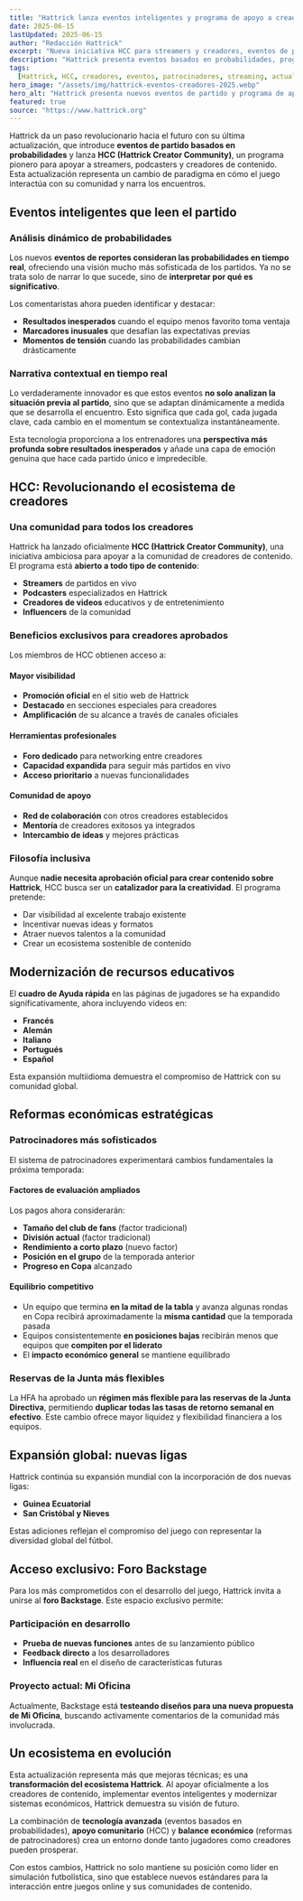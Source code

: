 ```yaml
---
title: "Hattrick lanza eventos inteligentes y programa de apoyo a creadores de contenido"
date: 2025-06-15
lastUpdated: 2025-06-15
author: "Redacción Hattrick"
excerpt: "Nueva iniciativa HCC para streamers y creadores, eventos de partido más sofisticados y cambios en patrocinadores y reservas financieras."
description: "Hattrick presenta eventos basados en probabilidades, programa HCC para creadores, ajustes en patrocinadores y nuevas ligas en su última actualización."
tags:
  [Hattrick, HCC, creadores, eventos, patrocinadores, streaming, actualización]
hero_image: "/assets/img/hattrick-eventos-creadores-2025.webp"
hero_alt: "Hattrick presenta nuevos eventos de partido y programa de apoyo a creadores de contenido"
featured: true
source: "https://www.hattrick.org"
---
```


Hattrick da un paso revolucionario hacia el futuro con su última actualización, que introduce **eventos de partido basados en probabilidades** y lanza **HCC (Hattrick Creator Community)**, un programa pionero para apoyar a streamers, podcasters y creadores de contenido. Esta actualización representa un cambio de paradigma en cómo el juego interactúa con su comunidad y narra los encuentros.

## Eventos inteligentes que leen el partido

### Análisis dinámico de probabilidades

Los nuevos **eventos de reportes consideran las probabilidades en tiempo real**, ofreciendo una visión mucho más sofisticada de los partidos. Ya no se trata solo de narrar lo que sucede, sino de **interpretar por qué es significativo**.

Los comentaristas ahora pueden identificar y destacar:

- **Resultados inesperados** cuando el equipo menos favorito toma ventaja
- **Marcadores inusuales** que desafían las expectativas previas
- **Momentos de tensión** cuando las probabilidades cambian drásticamente

### Narrativa contextual en tiempo real

Lo verdaderamente innovador es que estos eventos **no solo analizan la situación previa al partido**, sino que se adaptan dinámicamente a medida que se desarrolla el encuentro. Esto significa que cada gol, cada jugada clave, cada cambio en el momentum se contextualiza instantáneamente.

Esta tecnología proporciona a los entrenadores una **perspectiva más profunda sobre resultados inesperados** y añade una capa de emoción genuina que hace cada partido único e impredecible.

## HCC: Revolucionando el ecosistema de creadores

### Una comunidad para todos los creadores

Hattrick ha lanzado oficialmente **HCC (Hattrick Creator Community)**, una iniciativa ambiciosa para apoyar a la comunidad de creadores de contenido. El programa está **abierto a todo tipo de contenido**:

- **Streamers** de partidos en vivo
- **Podcasters** especializados en Hattrick
- **Creadores de videos** educativos y de entretenimiento
- **Influencers** de la comunidad

### Beneficios exclusivos para creadores aprobados

Los miembros de HCC obtienen acceso a:

#### Mayor visibilidad

- **Promoción oficial** en el sitio web de Hattrick
- **Destacado** en secciones especiales para creadores
- **Amplificación** de su alcance a través de canales oficiales

#### Herramientas profesionales

- **Foro dedicado** para networking entre creadores
- **Capacidad expandida** para seguir más partidos en vivo
- **Acceso prioritario** a nuevas funcionalidades

#### Comunidad de apoyo

- **Red de colaboración** con otros creadores establecidos
- **Mentoría** de creadores exitosos ya integrados
- **Intercambio de ideas** y mejores prácticas

### Filosofía inclusiva

Aunque **nadie necesita aprobación oficial para crear contenido sobre Hattrick**, HCC busca ser un **catalizador para la creatividad**. El programa pretende:

- Dar visibilidad al excelente trabajo existente
- Incentivar nuevas ideas y formatos
- Atraer nuevos talentos a la comunidad
- Crear un ecosistema sostenible de contenido

## Modernización de recursos educativos

El **cuadro de Ayuda rápida** en las páginas de jugadores se ha expandido significativamente, ahora incluyendo videos en:

- **Francés**
- **Alemán**
- **Italiano**
- **Portugués**
- **Español**

Esta expansión multiidioma demuestra el compromiso de Hattrick con su comunidad global.

## Reformas económicas estratégicas

### Patrocinadores más sofisticados

El sistema de patrocinadores experimentará cambios fundamentales la próxima temporada:

#### Factores de evaluación ampliados

Los pagos ahora considerarán:

- **Tamaño del club de fans** (factor tradicional)
- **División actual** (factor tradicional)
- **Rendimiento a corto plazo** (nuevo factor)
- **Posición en el grupo** de la temporada anterior
- **Progreso en Copa** alcanzado

#### Equilibrio competitivo

- Un equipo que termina **en la mitad de la tabla** y avanza algunas rondas en Copa recibirá aproximadamente la **misma cantidad** que la temporada pasada
- Equipos consistentemente **en posiciones bajas** recibirán menos que equipos que **compiten por el liderato**
- El **impacto económico general** se mantiene equilibrado

### Reservas de la Junta más flexibles

La HFA ha aprobado un **régimen más flexible para las reservas de la Junta Directiva**, permitiendo **duplicar todas las tasas de retorno semanal en efectivo**. Este cambio ofrece mayor liquidez y flexibilidad financiera a los equipos.

## Expansión global: nuevas ligas

Hattrick continúa su expansión mundial con la incorporación de dos nuevas ligas:

- **Guinea Ecuatorial**
- **San Cristóbal y Nieves**

Estas adiciones reflejan el compromiso del juego con representar la diversidad global del fútbol.

## Acceso exclusivo: Foro Backstage

Para los más comprometidos con el desarrollo del juego, Hattrick invita a unirse al **foro Backstage**. Este espacio exclusivo permite:

### Participación en desarrollo

- **Prueba de nuevas funciones** antes de su lanzamiento público
- **Feedback directo** a los desarrolladores
- **Influencia real** en el diseño de características futuras

### Proyecto actual: Mi Oficina

Actualmente, Backstage está **testeando diseños para una nueva propuesta de Mi Oficina**, buscando activamente comentarios de la comunidad más involucrada.

## Un ecosistema en evolución

Esta actualización representa más que mejoras técnicas; es una **transformación del ecosistema Hattrick**. Al apoyar oficialmente a los creadores de contenido, implementar eventos inteligentes y modernizar sistemas económicos, Hattrick demuestra su visión de futuro.

La combinación de **tecnología avanzada** (eventos basados en probabilidades), **apoyo comunitario** (HCC) y **balance económico** (reformas de patrocinadores) crea un entorno donde tanto jugadores como creadores pueden prosperar.

Con estos cambios, Hattrick no solo mantiene su posición como líder en simulación futbolística, sino que establece nuevos estándares para la interacción entre juegos online y sus comunidades de contenido.
